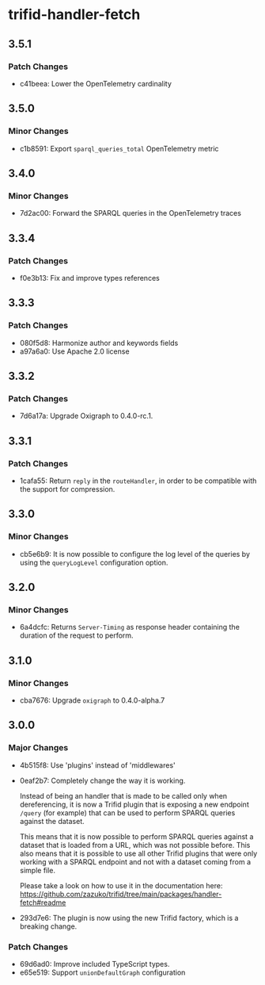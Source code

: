 # trifid-handler-fetch

## 3.5.1

### Patch Changes

- c41beea: Lower the OpenTelemetry cardinality

## 3.5.0

### Minor Changes

- c1b8591: Export `sparql_queries_total` OpenTelemetry metric

## 3.4.0

### Minor Changes

- 7d2ac00: Forward the SPARQL queries in the OpenTelemetry traces

## 3.3.4

### Patch Changes

- f0e3b13: Fix and improve types references

## 3.3.3

### Patch Changes

- 080f5d8: Harmonize author and keywords fields
- a97a6a0: Use Apache 2.0 license

## 3.3.2

### Patch Changes

- 7d6a17a: Upgrade Oxigraph to 0.4.0-rc.1.

## 3.3.1

### Patch Changes

- 1cafa55: Return `reply` in the `routeHandler`, in order to be compatible with the support for compression.

## 3.3.0

### Minor Changes

- cb5e6b9: It is now possible to configure the log level of the queries by using the `queryLogLevel` configuration option.

## 3.2.0

### Minor Changes

- 6a4dcfc: Returns `Server-Timing` as response header containing the duration of the request to perform.

## 3.1.0

### Minor Changes

- cba7676: Upgrade `oxigraph` to 0.4.0-alpha.7

## 3.0.0

### Major Changes

- 4b515f8: Use 'plugins' instead of 'middlewares'
- 0eaf2b7: Completely change the way it is working.

  Instead of being an handler that is made to be called only when dereferencing, it is now a Trifid plugin that is exposing a new endpoint `/query` (for example) that can be used to perform SPARQL queries against the dataset.

  This means that it is now possible to perform SPARQL queries against a dataset that is loaded from a URL, which was not possible before.
  This also means that it is possible to use all other Trifid plugins that were only working with a SPARQL endpoint and not with a dataset coming from a simple file.

  Please take a look on how to use it in the documentation here: https://github.com/zazuko/trifid/tree/main/packages/handler-fetch#readme

- 293d7e6: The plugin is now using the new Trifid factory, which is a breaking change.

### Patch Changes

- 69d6ad0: Improve included TypeScript types.
- e65e519: Support `unionDefaultGraph` configuration
